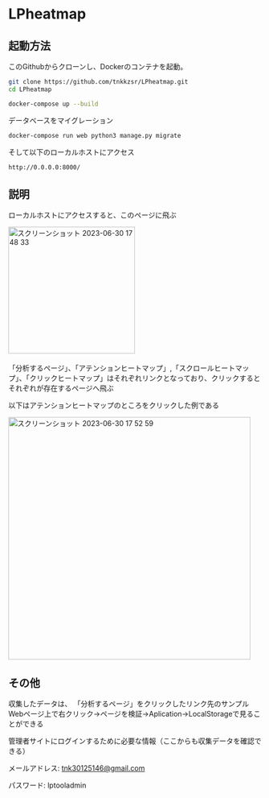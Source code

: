 # LPheatmap

 
## 起動方法
 
このGithubからクローンし、Dockerのコンテナを起動。
```bash
git clone https://github.com/tnkkzsr/LPheatmap.git
cd LPheatmap

docker-compose up --build
```
データベースをマイグレーション
```bash
docker-compose run web python3 manage.py migrate
```
そして以下のローカルホストにアクセス
```bash
http://0.0.0.0:8000/
```
## 説明
ローカルホストにアクセスすると、このページに飛ぶ




<img width="252" alt="スクリーンショット 2023-06-30 17 48 33" src="https://github.com/tnkkzsr/LPheatmap/assets/107390719/c4b89b29-71fe-4dee-a3e5-33c730040070">　

 「分析するページ」、「アテンションヒートマップ」,「スクロールヒートマップ」、「クリックヒートマップ」はそれぞれリンクとなっており、クリックするとそれぞれが存在するページへ飛ぶ
 
 以下はアテンションヒートマップのところをクリックした例である

 <img width="482" alt="スクリーンショット 2023-06-30 17 52 59" src="https://github.com/tnkkzsr/LPheatmap/assets/107390719/c24e0932-cfe7-409b-8797-ed3ca79418c1">

 ## その他
収集したデータは、 「分析するページ」をクリックしたリンク先のサンプルWebページ上で右クリック→ページを検証→Aplication→LocalStorageで見ることができる

管理者サイトにログインするために必要な情報（ここからも収集データを確認できる）

メールアドレス: tnk30125146@gmail.com

パスワード: lptooladmin


